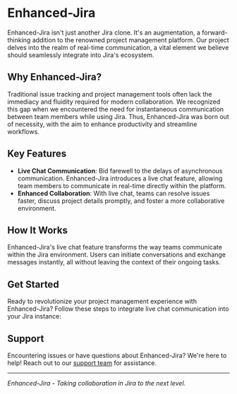 # Enhanced-Jira

Enhanced-Jira isn't just another Jira clone. It's an augmentation, a forward-thinking addition to the renowned project management platform. Our project delves into the realm of real-time communication, a vital element we believe should seamlessly integrate into Jira's ecosystem.

## Why Enhanced-Jira?

Traditional issue tracking and project management tools often lack the immediacy and fluidity required for modern collaboration. We recognized this gap when we encountered the need for instantaneous communication between team members while using Jira. Thus, Enhanced-Jira was born out of necessity, with the aim to enhance productivity and streamline workflows.

## Key Features

- **Live Chat Communication**: Bid farewell to the delays of asynchronous communication. Enhanced-Jira introduces a live chat feature, allowing team members to communicate in real-time directly within the platform.
- **Enhanced Collaboration**: With live chat, teams can resolve issues faster, discuss project details promptly, and foster a more collaborative environment.

## How It Works

Enhanced-Jira's live chat feature transforms the way teams communicate within the Jira environment. Users can initiate conversations and exchange messages instantly, all without leaving the context of their ongoing tasks.

## Get Started

Ready to revolutionize your project management experience with Enhanced-Jira? Follow these steps to integrate live chat communication into your Jira instance:


## Support

Encountering issues or have questions about Enhanced-Jira? We're here to help! Reach out to our [support team](mailto:haseebahmed6621@gmail.com) for assistance.

---

*Enhanced-Jira - Taking collaboration in Jira to the next level.*
